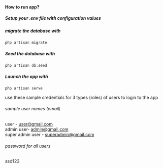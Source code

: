 #### How to run app?

##### Setup your .env file with configuration values

##### migrate the database with

`php artisan migrate`

##### Seed the database with

`php artisan db:seed`

##### Launch the app with

`php artisan serve`

use these sample credentials for 3 types (roles) of users to login to the app

###### sample user names (email)

user - user@gmail.com\
admin user- admin@gmail.com\
super admin user - superadmin@gmail.com

###### password for all users

asd123
